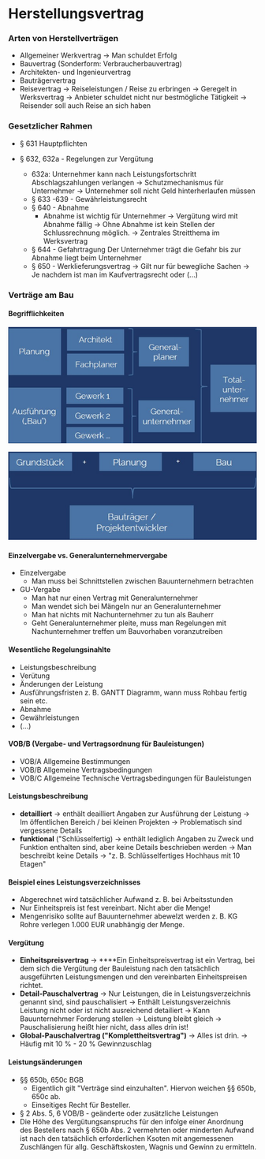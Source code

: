 # Herstellungsvertrag

### Arten von Herstellverträgen

* Allgemeiner Werkvertrag → Man schuldet Erfolg
* Bauvertrag \(Sonderform: Verbraucherbauvertrag\)
* Architekten- und Ingenieurvertrag
* Bauträgervertrag
* Reisevertrag → Reiseleistungen / Reise zu erbringen → Geregelt in Werksvertrag → Anbieter schuldet nicht nur bestmögliche Tätigkeit → Reisender soll auch Reise an sich haben

### Gesetzlicher Rahmen

* § 631 Hauptpflichten
* § 632, 632a - Regelungen zur Vergütung

  * 632a: Unternehmer kann nach Leistungsfortschritt Abschlagszahlungen verlangen → Schutzmechanismus für Unternehmer → Unternehmer soll nicht Geld hinterherlaufen müssen
  * § 633 -639 - Gewährleistungsrecht
  * § 640 - Abnahme
    * Abnahme ist wichtig für Unternehmer → Vergütung wird mit Abnahme fällig → Ohne Abnahme ist kein Stellen der Schlussrechnung möglich. → Zentrales Streitthema im Werksvertrag
  * § 644  - Gefahrtragung  Der Unternehmer trägt die Gefahr bis zur Abnahme liegt beim Unternehmer
  * § 650 - Werklieferungsvertrag → Gilt nur für bewegliche Sachen → Je nachdem ist man im Kaufvertragsrecht oder \(...\)

### Verträge am Bau

#### Begrifflichkeiten

![&#xDC;berblick &#xFC;ber Begrifflichkiten Totalunternehmer nach Leipert \(2021\)](../../.gitbook/assets/totalunternehmer.jpg)

![&#xDC;berblick &#xFC;ber Begrifflichkiten Bautr&#xE4;ger nach Leipert \(2021\)](../../.gitbook/assets/bautreaeger.jpg)

#### 

#### Einzelvergabe vs. Generalunternehmervergabe

* Einzelvergabe
  * Man muss bei Schnittstellen zwischen Bauunternehmern betrachten
* GU-Vergabe
  * Man hat nur einen Vertrag mit Generalunternehmer
  * Man wendet sich bei Mängeln nur an Generalunternehmer
  * Man hat nichts mit Nachunternehmer zu tun als Bauherr
  * Geht Generalunternehmer pleite, muss man Regelungen mit Nachunternehmer treffen um Bauvorhaben voranzutreiben

#### Wesentliche Regelungsinahlte

* Leistungsbeschreibung
* Verütung
* Änderungen der Leistung
* Ausführungsfristen z. B. GANTT Diagramm, wann muss Rohbau fertig sein etc.
* Abnahme
* Gewährleistungen
* \(...\)

#### VOB/B \(Vergabe- und Vertragsordnung für Bauleistungen\)

* VOB/A Allgemeine Bestimmungen
* VOB/B Allgemeine Vertragsbedingungen
* VOB/C Allgemeine Technische Vertragsbedingungen für Bauleistungen

#### Leistungsbeschreibung

* **detailliert** → enthält deailliert Angaben zur Ausführung der Leistung → Im öffentlichen Bereich / bei kleinen Projekten → Problematisch sind vergessene Details
* **funktional** \("Schlüsselfertig\) → enthält lediglich Angaben zu Zweck und Funktion enthalten sind, aber keine Details beschrieben werden → Man beschreibt keine Details → "z. B. Schlüsselfertiges Hochhaus mit 10 Etagen"

#### Beispiel eines Leistungsverzeichnisses

* Abgerechnet wird tatsächlicher Aufwand z. B. bei Arbeitsstunden
* Nur Einheitspreis ist fest vereinbart. Nicht aber die Menge!
* Mengenrisiko sollte auf Bauunternehmer abewelzt werden z. B. KG Rohre verlegen 1.000 EUR unabhängig der Menge.

#### Vergütung

* **Einheitspreisvertrag** → ****Ein Einheitspreisvertrag ist ein Vertrag, bei dem sich die Vergütung der Bauleistung nach den tatsächlich ausgeführten Leistungsmengen und den vereinbarten Einheitspreisen richtet.
* **Detail-Pauschalvertrag** → Nur Leistungen, die in Leistungsverzeichnis genannt sind, sind pauschalisiert → Enthält Leistungsverzeichnis Leistung nicht oder ist nicht ausreichend detailiert → Kann Bauunternehmer Forderung stellen → Leistung bleibt gleich → Pauschalisierung heißt hier nicht, dass alles drin ist!
* **Global-Pauschalvertrag \("Komplettheitsvertrag"\)** → Alles ist drin. → Häufig mit 10 % - 20 % Gewinnzuschlag

#### Leistungsänderungen

* §§ 650b, 650c BGB
  * Eigentlich gilt "Verträge sind einzuhalten". Hiervon weichen §§ 650b, 650c ab.
  * Einseitiges Recht für Besteller.
* § 2 Abs. 5, 6 VOB/B - geänderte oder zusätzliche Leistungen
* Die Höhe des Vergütungsanspruchs für den infolge einer Anordnung des Bestellers nach § 650b Abs. 2 vermehrten oder minderten Aufwand ist nach den tatsächlich erforderlichen Ksoten mit angemessenen Zuschlängen für allg. Geschäftskosten, Wagnis und Gewinn zu ermitteln.

